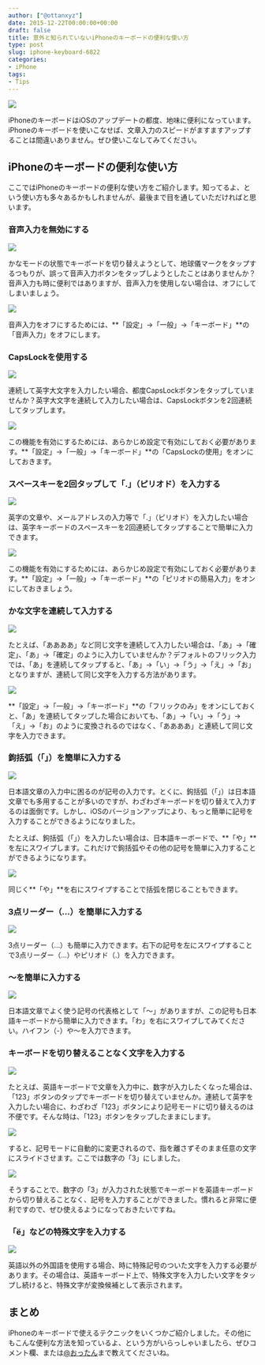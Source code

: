 ```yaml
---
author: ["@ottanxyz"]
date: 2015-12-22T00:00:00+00:00
draft: false
title: 意外と知られていないiPhoneのキーボードの便利な使い方
type: post
slug: iphone-keyboard-6822
categories:
- iPhone
tags:
- Tips
---
```


![](151222-5678cae4b7330-1.jpg)






iPhoneのキーボードはiOSのアップデートの都度、地味に便利になっています。iPhoneのキーボードを使いこなせば、文章入力のスピードがますますアップすることは間違いありません。ぜひ使いこなしてみてください。





## iPhoneのキーボードの便利な使い方





ここではiPhoneのキーボードの便利な使い方をご紹介します。知ってるよ、という使い方も多々あるかもしれませんが、最後まで目を通していただければと思います。





### 音声入力を無効にする





![](151222-5678cae585a44-1.png)






かなモードの状態でキーボードを切り替えようとして、地球儀マークをタップするつもりが、誤って音声入力ボタンをタップしようとしたことはありませんか？音声入力も時に便利ではありますが、音声入力を使用しない場合は、オフにしてしまいましょう。





![](151222-5678cae68f691-1.png)






音声入力をオフにするためには、**「設定」→「一般」→「キーボード」**の「音声入力」をオフにします。





### CapsLockを使用する





![](151222-5678cae79351c-1.png)






連続して英字大文字を入力したい場合、都度CapsLockボタンをタップしていませんか？英字大文字を連続して入力したい場合は、CapsLockボタンを2回連続してタップします。





![](151222-5678cae88cf97-1.png)






この機能を有効にするためには、あらかじめ設定で有効にしておく必要があります。**「設定」→「一般」→「キーボード」**の「CapsLockの使用」をオンにしておきます。





### スペースキーを2回タップして「.」（ピリオド）を入力する





![](151222-5678cae9acb7a-1.png)






英字の文章や、メールアドレスの入力等で「.」（ピリオド）を入力したい場合は、英字キーボードのスペースキーを2回連続してタップすることで簡単に入力できます。





![](151222-5678caea977b0-1.png)






この機能を有効にするためには、あらかじめ設定で有効にしておく必要があります。**「設定」→「一般」→「キーボード」**の「ピリオドの簡易入力」をオンにしておきましょう。





### かな文字を連続して入力する





![](151222-5678caebb0a0e.png)






たとえば、「ああああ」など同じ文字を連続して入力したい場合は、「あ」→「確定」、「あ」→「確定」のように入力していませんか？デフォルトのフリック入力では、「あ」を連続してタップすると、「あ」→「い」→「う」→「え」→「お」となりますが、連続して同じ文字を入力する方法があります。





![](151222-5678caec86e27.png)






**「設定」→「一般」→「キーボード」**の「フリックのみ」をオンにしておくと、「あ」を連続してタップした場合においても、「あ」→「い」→「う」→「え」→「お」のように変換されるのではなく、「ああああ」と連続して同じ文字を入力できます。





### 鉤括弧（「」）を簡単に入力する





![](151222-5678caed8c809.png)






日本語文章の入力中に困るのが記号の入力です。とくに、鉤括弧（「」）は日本語文章でも多用することが多いのですが、わざわざキーボードを切り替えて入力するのは面倒です。しかし、iOSのバージョンアップにより、もっと簡単に記号を入力することができるようになりました。





たとえば、鉤括弧（「」）を入力したい場合は、日本語キーボードで、**「や」**を左にスワイプします。これだけで鉤括弧やその他の記号を簡単に入力することができるようになります。





![](151222-5678caee881c1-1.png)






同じく**「や」**を右にスワイプすることで括弧を閉じることもできます。





### 3点リーダー（…）を簡単に入力する





![](151222-5678caef86e49-1.png)






3点リーダー（…）も簡単に入力できます。右下の記号を左にスワイプすることで3点リーダー（…）やピリオド（.）を入力できます。





### 〜を簡単に入力する





![](151222-5678caf07ddce-1.png)






日本語文章でよく使う記号の代表格として「〜」がありますが、この記号も日本語キーボードから簡単に入力できます。「わ」を右にスワイプしてみてください。ハイフン（-）や〜を入力できます。





### キーボードを切り替えることなく文字を入力する





![](151222-5678d443b943e-1.png)






たとえば、英語キーボードで文章を入力中に、数字が入力したくなった場合は、「123」ボタンのタップでキーボードを切り替えていませんか。連続して英字を入力したい場合に、わざわざ「123」ボタンにより記号モードに切り替えるのは不便です。そんな時は、「123」ボタンをタップしたままにします。





![](151222-5678d444afbf2-1.png)






すると、記号モードに自動的に変更されるので、指を離さずそのまま任意の文字にスライドさせます。ここでは数字の「3」にしました。





![](151222-5678caf392612-1.png)






そうすることで、数字の「3」が入力された状態でキーボードを英語キーボードから切り替えることなく、記号を入力することができました。慣れると非常に便利ですので、ぜひ使えるようになっておきたいですね。





### 「ë」などの特殊文字を入力する





![](151222-5678caf48cc44-1.png)






英語以外の外国語を使用する場合、時に特殊記号のついた文字を入力する必要があります。その場合は、英語キーボード上で、特殊文字を入力したい文字をタップし続けると、特殊文字が変換候補として表示されます。





## まとめ





iPhoneのキーボードで使えるテクニックをいくつかご紹介しました。その他にもこんな便利な方法を知っているよ、という方がいらっしゃいましたら、ぜひコメント欄、または[@おったん](https://twitter.com/ottanxyz)まで教えてくださいね。
